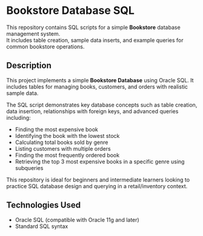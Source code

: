 # Bookstore Database SQL

This repository contains SQL scripts for a simple **Bookstore** database management system.  
It includes table creation, sample data inserts, and example queries for common bookstore operations.

## Description

This project implements a simple **Bookstore Database** using Oracle SQL. It includes tables for managing books, customers, and orders with realistic sample data.

The SQL script demonstrates key database concepts such as table creation, data insertion, relationships with foreign keys, and advanced queries including:

- Finding the most expensive book
- Identifying the book with the lowest stock
- Calculating total books sold by genre
- Listing customers with multiple orders
- Finding the most frequently ordered book
- Retrieving the top 3 most expensive books in a specific genre using subqueries

This repository is ideal for beginners and intermediate learners looking to practice SQL database design and querying in a retail/inventory context.

## Technologies Used

- Oracle SQL (compatible with Oracle 11g and later)
- Standard SQL syntax

